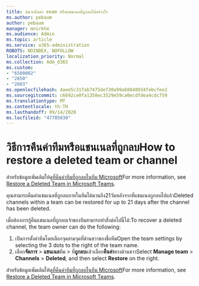 ```yaml
---
title: ฉันจะคืนค่า eeam หรือแชนเนลที่ถูกลบได้อย่างไร
ms.author: pebaum
author: pebaum
manager: mnirkhe
ms.audience: Admin
ms.topic: article
ms.service: o365-administration
ROBOTS: NOINDEX, NOFOLLOW
localization_priority: Normal
ms.collection: Adm_O365
ms.custom:
- "6500002"
- "2650"
- "2603"
ms.openlocfilehash: 4aee5c31fab7475def30a99a68848934febcfee2
ms.sourcegitcommit: c6692ce0fa1358ec3529e59ca0ecdfdea4cdc759
ms.translationtype: MT
ms.contentlocale: th-TH
ms.lasthandoff: 09/14/2020
ms.locfileid: "47705030"
---
```

# <a name="how-to-restore-a-deleted-team-or-channel"></a><span data-ttu-id="d7f3b-102">วิธีการคืนค่าทีมหรือแชนเนลที่ถูกลบ</span><span class="sxs-lookup"><span data-stu-id="d7f3b-102">How to restore a deleted team or channel</span></span>

<span data-ttu-id="d7f3b-103">สำหรับข้อมูลเพิ่มเติมให้ดู[ที่คืนค่าทีมที่ถูกลบในทีม Microsoft](https://blogs.technet.microsoft.com/skypehybridguy/2017/07/23/restoring-a-deleted-team-in-microsoft-teams)</span><span class="sxs-lookup"><span data-stu-id="d7f3b-103">For more information, see [Restore a Deleted Team in Microsoft Teams](https://blogs.technet.microsoft.com/skypehybridguy/2017/07/23/restoring-a-deleted-team-in-microsoft-teams).</span></span>

<span data-ttu-id="d7f3b-104">คุณสามารถคืนค่าแชนเนลที่ถูกลบภายในทีมได้นานถึง21วันหลังจากที่แชนเนลถูกลบไปแล้ว</span><span class="sxs-lookup"><span data-stu-id="d7f3b-104">Deleted channels within a team can be restored for up to 21 days after the channel has been deleted.</span></span>

<span data-ttu-id="d7f3b-105">เมื่อต้องการกู้คืนแชนเนลที่ถูกลบเจ้าของทีมสามารถทำสิ่งต่อไปนี้ได้:</span><span class="sxs-lookup"><span data-stu-id="d7f3b-105">To recover a deleted channel, the team owner can do the following:</span></span>

1. <span data-ttu-id="d7f3b-106">เปิดการตั้งค่าทีมโดยเลือกจุดสามจุดที่ด้านขวาของชื่อทีม</span><span class="sxs-lookup"><span data-stu-id="d7f3b-106">Open the team settings by selecting the 3 dots to the right of the team name.</span></span>
2. <span data-ttu-id="d7f3b-107">เลือก**จัดการ**  >  **แชนเนล**ทีม  >  ที่**ถูกลบ**แล้วเลือก**คืนค่า**ทางด้านขวา</span><span class="sxs-lookup"><span data-stu-id="d7f3b-107">Select **Manage team** > **Channels** > **Deleted**, and then select **Restore** on the right.</span></span>

<span data-ttu-id="d7f3b-108">สำหรับข้อมูลเพิ่มเติมให้ดู[ที่คืนค่าทีมที่ถูกลบในทีม Microsoft](https://blogs.technet.microsoft.com/skypehybridguy/2017/07/23/restoring-a-deleted-team-in-microsoft-teams)</span><span class="sxs-lookup"><span data-stu-id="d7f3b-108">For more information, see [Restore a Deleted Team in Microsoft Teams](https://blogs.technet.microsoft.com/skypehybridguy/2017/07/23/restoring-a-deleted-team-in-microsoft-teams).</span></span>